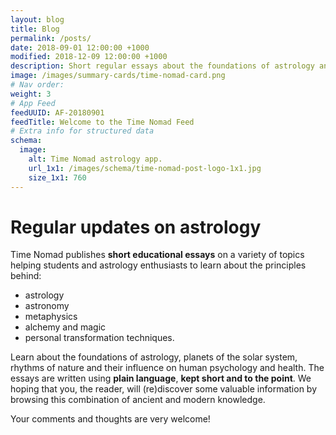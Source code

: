 ```yaml
---
layout: blog
title: Blog
permalink: /posts/
date: 2018-09-01 12:00:00 +1000
modified: 2018-12-09 12:00:00 +1000
description: Short regular essays about the foundations of astrology and metaphysics.
image: /images/summary-cards/time-nomad-card.png
# Nav order:
weight: 3
# App Feed
feedUUID: AF-20180901
feedTitle: Welcome to the Time Nomad Feed
# Extra info for structured data
schema:
  image:
    alt: Time Nomad astrology app.
    url_1x1: /images/schema/time-nomad-post-logo-1x1.jpg
    size_1x1: 760
---
```


<h1 class="post-title p-name" itemprop="name headline">Regular updates on astrology</h1>

Time Nomad publishes **short educational essays** on a variety of topics helping students and astrology enthusiasts to learn about the principles behind:

* astrology
* astronomy
* metaphysics
* alchemy and magic
* personal transformation techniques. 

Learn about the foundations of astrology, planets of the solar system, rhythms of nature and their influence on human psychology and health. The essays are written using **plain language**, **kept short and to the point**. We hoping that you, the reader, will (re)discover some valuable information by browsing this combination of ancient and modern knowledge.

Your comments and thoughts are very welcome!